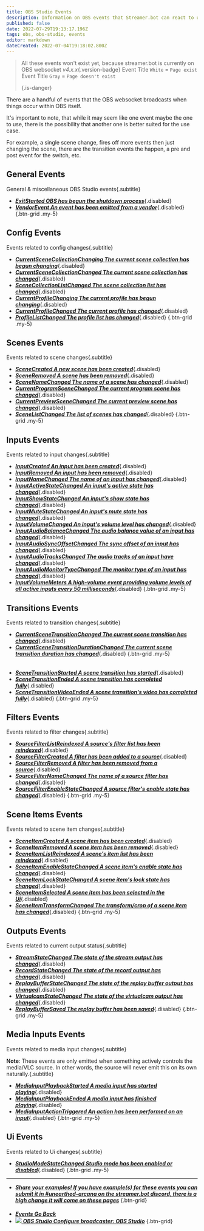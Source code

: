 ```yaml
---
title: OBS Studio Events
description: Information on OBS events that Streamer.bot can react to using actions.
published: false
date: 2022-07-29T19:13:17.196Z
tags: obs, obs-studio, events
editor: markdown
dateCreated: 2022-07-04T19:18:02.800Z
---
```


> All these events won't exist yet, because streamer.bot is currently on OBS websocket *v4.x.x*{.version-badge} 
  Event Title `White` = `Page exist` Event Title `Gray` = `Page doesn't exist` 
> 
> {.is-danger}

There are a handful of events that the OBS websocket broadcasts when things occur within OBS itself.

It's important to note, that while it may seem like one event maybe the one to use, there is the possibility that another one is better suited for the use case.

For example, a single scene change, fires off more events then just changing the scene, there are the transition events the happen, a pre and post event for the switch, etc.

## General Events
General & miscellaneous OBS Studio events{.subtitle}
* [***ExitStarted ***OBS has begun the shutdown process******](){.disabled}
* [***VendorEvent ***An event has been emitted from a vendor******](){.disabled}
{.btn-grid .my-5}

## Config Events
Events related to config changes{.subtitle}
* [***CurrentSceneCollectionChanging ***The current scene collection has begun changing******](){.disabled}
* [***CurrentSceneCollectionChanged ***The current scene collection has changed******](){.disabled}
* [***SceneCollectionListChanged ***The scene collection list has changed******](){.disabled}
* [***CurrentProfileChanging ***The current profile has begun changing******](){.disabled}
* [***CurrentProfileChanged ***The current profile has changed******](){.disabled}
* [***ProfileListChanged ***The profile list has changed******](){.disabled}
{.btn-grid .my-5}

## Scenes Events
Events related to scene changes{.subtitle}
* [***SceneCreated ***A new scene has been created******](){.disabled}
* [***SceneRemoved ***A scene has been removed******](){.disabled}
* [***SceneNameChanged ***The name of a scene has changed******](){.disabled}
* [***CurrentProgramSceneChanged ***The current program scene has changed******](){.disabled}
* [***CurrentPreviewSceneChanged ***The current preview scene has changed******](){.disabled}
* [***SceneListChanged ***The list of scenes has changed******](){.disabled}
{.btn-grid .my-5}

## Inputs Events
Events related to input changes{.subtitle}
* [***InputCreated ***An input has been created******](){.disabled}
* [***InputRemoved ***An input has been removed******](){.disabled}
* [***InputNameChanged ***The name of an input has changed******](){.disabled}
* [***InputActiveStateChanged ***An input's active state has changed******](){.disabled}
* [***InputShowStateChanged ***An input's show state has changed******](){.disabled}
* [***InputMuteStateChanged ***An input's mute state has changed******](){.disabled}
* [***InputVolumeChanged ***An input's volume level has changed******](){.disabled}
* [***InputAudioBalanceChanged ***The audio balance value of an input has changed******](){.disabled}
* [***InputAudioSyncOffsetChanged ***The sync offset of an input has changed******](){.disabled}
* [***InputAudioTracksChanged ***The audio tracks of an input have changed******](){.disabled}
* [***InputAudioMonitorTypeChanged ***The monitor type of an input has changed******](){.disabled}
* [***InputVolumeMeters ***A high-volume event providing volume levels of all active inputs every 50 milliseconds******](){.disabled}
{.btn-grid .my-5}

## Transitions Events
Events related to transition changes{.subtitle}
* [***CurrentSceneTransitionChanged ***The current scene transition has changed******](){.disabled}
* [***CurrentSceneTransitionDurationChanged ***The current scene transition duration has changed******](){.disabled}
{.btn-grid .my-5}
######
* [***SceneTransitionStarted ***A scene transition has started******](){.disabled}
* [***SceneTransitionEnded ***A scene transition has completed fully******](){.disabled}
* [***SceneTransitionVideoEnded ***A scene transition's video has completed fully******](){.disabled}
{.btn-grid .my-5}

## Filters Events
Events related to filter changes{.subtitle}
* [***SourceFilterListReindexed ***A source's filter list has been reindexed******](){.disabled}
* [***SourceFilterCreated ***A filter has been added to a source******](){.disabled}
* [***SourceFilterRemoved ***A filter has been removed from a source******](){.disabled}
* [***SourceFilterNameChanged ***The name of a source filter has changed******](){.disabled}
* [***SourceFilterEnableStateChanged ***A source filter's enable state has changed******](){.disabled}
{.btn-grid .my-5}

## Scene Items Events
Events related to scene item changes{.subtitle}
* [***SceneItemCreated ***A scene item has been created******](){.disabled}
* [***SceneItemRemoved ***A scene item has been removed******](){.disabled}
* [***SceneItemListReindexed ***A scene's item list has been reindexed******](){.disabled}
* [***SceneItemEnableStateChanged ***A scene item's enable state has changed******](){.disabled}
* [***SceneItemLockStateChanged ***A scene item's lock state has changed******](){.disabled}
* [***SceneItemSelected ***A scene item has been selected in the Ui******](){.disabled}
* [***SceneItemTransformChanged ***The transform/crop of a scene item has changed******](){.disabled}
{.btn-grid .my-5}

## Outputs Events
Events related to current output status{.subtitle}
* [***StreamStateChanged ***The state of the stream output has changed******](){.disabled}
* [***RecordStateChanged ***The state of the record output has changed******](){.disabled}
* [***ReplayBufferStateChanged ***The state of the replay buffer output has changed******](){.disabled}
* [***VirtualcamStateChanged ***The state of the virtualcam output has changed******](){.disabled}
* [***ReplayBufferSaved ***The replay buffer has been saved******](){.disabled}
{.btn-grid .my-5}

## Media Inputs Events
Events related to media input changes{.subtitle}

**Note**: These events are only emitted when something actively controls the media/VLC source. In other words, the source will never emit this on its own naturally.{.subtitle}

* [***MediaInputPlaybackStarted ***A media input has started playing******](){.disabled}
* [***MediaInputPlaybackEnded ***A media input has finished playing******](){.disabled}
* [***MediaInputActionTriggered ***An action has been performed on an input******](){.disabled}
{.btn-grid .my-5}

## Ui Events
Events related to Ui changes{.subtitle}
* [***StudioModeStateChanged ***Studio mode has been enabled or disabled******](){.disabled}
{.btn-grid .my-5}

---
- [<i class="mdi mdi-share"></i> ***Share your examples! ***If you have example(s) for these events you can submit it in #unearthed-arcana on the streamer.bot discord, there is a high change it will come on these pages******](https://discord.gg/RCcH54hWck)
{.btn-grid}
####
- [<i class="mdi mdi-chevron-left"></i>***Events ***Go Back******](/en/Events)
- [<img src="https://streamer.bot/img/integrations/obs.svg" /> ***OBS Studio ***Configure broadcaster: OBS Studio******](/en/Broadcasters/OBS)
{.btn-grid}